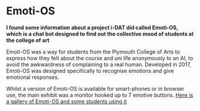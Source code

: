 # Emoti-OS

**I found some information about a project i-DAT did called Emoti-OS, which is a chat bot designed to find out the collective mood of students at the college of art**

Emoti-OS was a way for students from the Plymouth College of Arts to express how they felt about the course and uni life anonymously to an AI, to avoid the awkwardness of complaining to a real human. Developed in 2017, Emoti-OS was designed specifically to recognise emotions and give emotional responses.

Whilst a version of Emoti-OS is available for smart-phones or in browser use, the main exhibit was a monitor hooked up to 7 emotive buttons. [Here is a gallery of Emoti-OS and some students using it](https://www.flickr.com/photos/109085185@N04/38006321944/in/album-72157691108120646)
